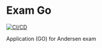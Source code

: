 # Exam Go

[![CI/CD](https://github.com/GiaSoPas/Exam-Go/actions/workflows/main.yml/badge.svg)](https://github.com/GiaSoPas/Exam-Go/actions/workflows/main.yml)

Application (GO) for Andersen exam
